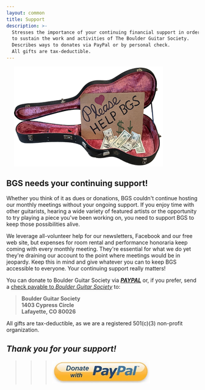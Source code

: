 ```yaml
---
layout: common
title: Support
description: >-
  Stresses the importance of your continuing financial support in order
  to sustain the work and activities of The Boulder Guitar Society.
  Describes ways to donates via PayPal or by personal check.
  All gifts are tax-deductible.
---
```


<p><img src="/pics/HelpBGS.png" alt="HelpBGS" style="margin-left: 20px;"></p>

## BGS needs your continuing support! ##

Whether you think of it as dues or donations, BGS couldn't continue hosting our monthly meetings without your ongoing support.  If you enjoy time with other guitarists, hearing a wide variety of featured artists or the opportunity to try playing a piece you've been working on, you need to support BGS to keep those possibilities alive.  

We leverage all-volunteer help for our newsletters, Facebook and our free web site, but expenses for room rental and performance honoraria keep coming with every monthly meeting.  They're essential for what we do yet they're draining our account to the point where meetings would be in jeopardy.  Keep this in mind and give whatever you can to keep BGS accessible to everyone.  Your continuing support really matters!

You can donate to Boulder Guitar Society via [___PAYPAL___](https://www.paypal.com/cgi-bin/webscr?cmd=_s-xclick&hosted_button_id=JKWLNJNF42PY6) or, if you prefer, send a <ins>check payable to _Boulder Guitar Society_</ins> to:
>   __Boulder Guitar Society__  
>   __1403 Cypress Circle__  
>   __Lafayette, CO 80026__

All gifts are tax-deductible, as we are a registered 501(c)(3) non-profit organization.  
## _Thank you for your support!_ ##

>>> [![PayPal](/pics/362f7467-e8d5-4d62-bb31-81c8159459a0.jpg)](https://www.paypal.com/cgi-bin/webscr?cmd=_s-xclick&hosted_button_id=JKWLNJNF42PY6)
